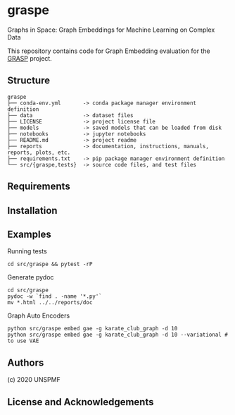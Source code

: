 # graspe
Graphs in Space: Graph Embeddings for Machine Learning on Complex Data

This repository contains code for Graph Embedding evaluation for the [GRASP](https://graphsinspace.net/) project.

## Structure

    graspe
    ├── conda-env.yml       -> conda package manager environment definition
    ├── data                -> dataset files
    ├── LICENSE             -> project license file
    ├── models              -> saved models that can be loaded from disk
    ├── notebooks           -> jupyter notebooks
    ├── README.md           -> project readme
    ├── reports             -> documentation, instructions, manuals, reports, plots, etc.
    ├── requirements.txt    -> pip package manager environment definition
    └── src/{graspe,tests}  -> source code files, and test files

## Requirements

## Installation

## Examples

Running tests

    cd src/graspe && pytest -rP

Generate pydoc

    cd src/graspe
    pydoc -w `find . -name '*.py'`
    mv *.html ../../reports/doc

Graph Auto Encoders

    python src/graspe embed gae -g karate_club_graph -d 10 
    python src/graspe embed gae -g karate_club_graph -d 10 --variational # to use VAE 



## Authors

(c) 2020 UNSPMF

## License and Acknowledgements
